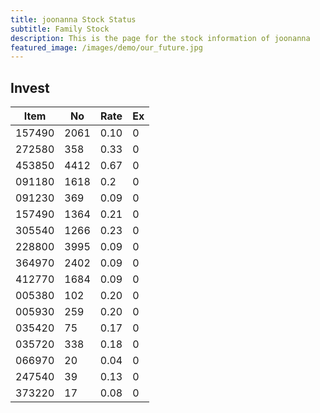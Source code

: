 ```yaml
---
title: joonanna Stock Status
subtitle: Family Stock 
description: This is the page for the stock information of joonanna
featured_image: /images/demo/our_future.jpg
---
```


## Invest

|  Item  | No | Rate | Ex   |
|--------|----|------|------|
| 157490 |2061| 0.10 |    0 | 
| 272580 | 358| 0.33 |    0 |
| 453850 |4412| 0.67 |    0 |
| 091180 |1618| 0.2  |    0 |
| 091230 | 369| 0.09 |    0 | 
| 157490 |1364| 0.21 |    0 | 
| 305540 |1266| 0.23 |    0 | 
| 228800 |3995| 0.09 |    0 |  
| 364970 |2402| 0.09 |    0 |  
| 412770 |1684| 0.09 |    0 | 
| 005380 | 102| 0.20 |    0 | 
| 005930 | 259| 0.20 |    0 | 
| 035420 |  75| 0.17 |    0 | 
| 035720 | 338| 0.18 |    0 | 
| 066970 |  20| 0.04 |    0 | 
| 247540 |  39| 0.13 |    0 | 
| 373220 |  17| 0.08 |    0 | 
